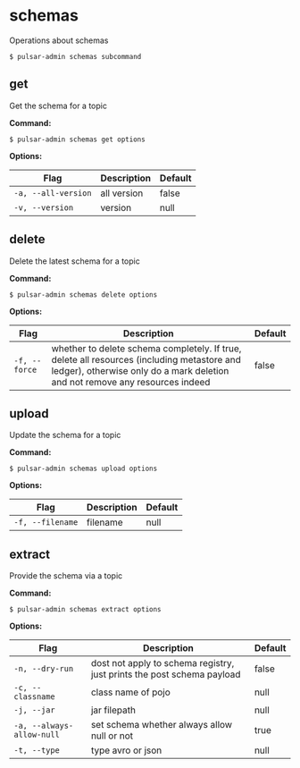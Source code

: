 # schemas

Operations about schemas


```shell
$ pulsar-admin schemas subcommand
```



## get

Get the schema for a topic

**Command:**

```shell
$ pulsar-admin schemas get options
```

**Options:**

|Flag|Description|Default|
|---|---|---|
| `-a, --all-version` | all version|false||
| `-v, --version` | version|null||


## delete

Delete the latest schema for a topic

**Command:**

```shell
$ pulsar-admin schemas delete options
```

**Options:**

|Flag|Description|Default|
|---|---|---|
| `-f, --force` | whether to delete schema completely. If true, delete all resources (including metastore and ledger), otherwise only do a mark deletion and not remove any resources indeed|false||


## upload

Update the schema for a topic

**Command:**

```shell
$ pulsar-admin schemas upload options
```

**Options:**

|Flag|Description|Default|
|---|---|---|
| `-f, --filename` | filename|null||


## extract

Provide the schema via a topic

**Command:**

```shell
$ pulsar-admin schemas extract options
```

**Options:**

|Flag|Description|Default|
|---|---|---|
| `-n, --dry-run` | dost not apply to schema registry, just prints the post schema payload|false||
| `-c, --classname` | class name of pojo|null||
| `-j, --jar` | jar filepath|null||
| `-a, --always-allow-null` | set schema whether always allow null or not|true||
| `-t, --type` | type avro or json|null||

